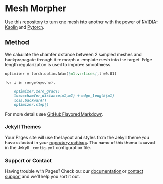 # Mesh Morpher
Use this repository to turn one mesh into another with the power of [NVIDIA-Kaolin](https://github.com/NVIDIAGameWorks/kaolin) and [Pytorch](pytorch.org).



## Method

We calculate the chamfer distance between 2 sampled meshes and backpropagate through it to morph a template mesh into the target. Edge length regularization is used to improve smoothness.

```markdown
optimizer = torch.optim.Adam([m1.vertices],lr=0.01)

for i in range(epochs):

    optimizer.zero_grad()
    loss=chamfer_distance(m1,m2) + edge_length(m1)
    loss.backward()
    optimizer.step()

```

For more details see [GitHub Flavored Markdown](https://guides.github.com/features/mastering-markdown/).

### Jekyll Themes

Your Pages site will use the layout and styles from the Jekyll theme you have selected in your [repository settings](https://github.com/vaibhavnayel/meshmorpher/settings). The name of this theme is saved in the Jekyll `_config.yml` configuration file.

### Support or Contact

Having trouble with Pages? Check out our [documentation](https://help.github.com/categories/github-pages-basics/) or [contact support](https://github.com/contact) and we’ll help you sort it out.
